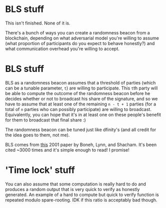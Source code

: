 # BLS stuff

This isn't finished. None of it is. 

There's a bunch of ways you can create a randomness beacon from a blockchain,
depending on what adversarial model you're willing to assume (what proportion 
of participants do you expect to behave honestly?) and what communication
overhead you're willing to accept.

# BLS stuff

BLS as a randomness beacon assumes that a threshold of parties (which can 
be a tunable parameter, `t`) are willing to participate. This `t`th party will
be able to compute the outcome of the randomness beacon before he decides
whether or not to broadcast his share of the signature, and so we have to 
assume that at least one of the remaining `n - t + 1` parties (for a total
of `n` parties who can possibly participate) are willing to broadcast. 
Equivalently, you can hope that it's in at least one on these people's 
benefit for them to broadcast that final share :)

The randomness beacon can be tuned just like dfinity's (and all credit 
for the idea goes to them, not me).


BLS comes from [this](https://www.iacr.org/archive/asiacrypt2001/22480516.pdf)
2001 paper by Boneh, Lynn, and Shacham. It's been cited ~3000 times and it's
simple enough to read! I promise!

# 'Time lock' stuff

You can also assume that some computation is really hard to do and produces
a random output that is very quick to verify as honestly generated. An example
of a hard to compute but quick to verify function is repeated modulo spare-rooting.
IDK if this ratio is acceptably bad though.
